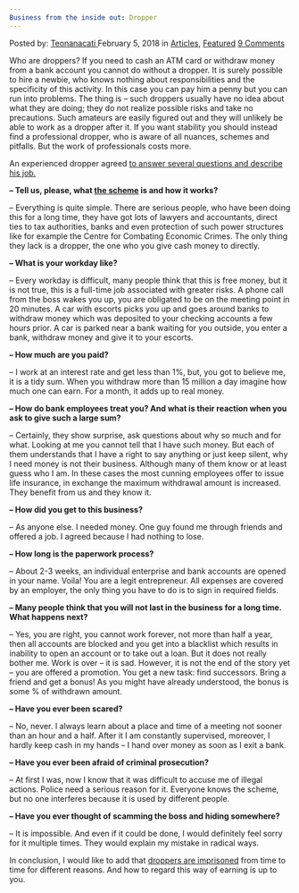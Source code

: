 ```yaml
---
Business from the inside out: Dropper
---
```

<article class="post-listing post-24684 post type-post status-publish format-standard has-post-thumbnail hentry category-deepdot-news tag-business tag-dropper">
<div class="post-inner">
<p class="post-meta">
<span>Posted by: <a href="https://www.deepdotweb.com/author/teonanacati/" title="">Teonanacati </a></span>
<span>February 5, 2018</span>
<span>in <a href="https://www.deepdotweb.com/category/articles/" rel="category tag">Articles</a>, <a href="https://www.deepdotweb.com/category/deepdot-news/" rel="category tag">Featured</a></span>
<span><a href="https://www.deepdotweb.com/2018/02/05/business-inside-dropper/#comments">9 Comments</a></span>
</p>
<div class="clear"></div>
<div class="entry">
<p>Who are droppers? If you need to cash an ATM card or withdraw money from a bank account you cannot do without a dropper. It is surely possible to hire a newbie, who knows nothing about responsibilities and the specificity of this activity. In this case you can pay him a penny but you can run into problems. The thing is &#8211; such droppers usually have no idea about what they are doing; they do not realize possible risks and take no precautions. Such amateurs are easily figured out and they will unlikely be able to work as a dropper after it. If you want stability you should instead find a professional dropper, who is aware of all nuances, schemes and pitfalls. But the work of professionals costs more.</p>
<p>An experienced dropper agreed <a href="http://hack-port.ru/forum/165-6165-1">to answer several questions and describe his job.</a></p>
<p><a id="post-24684-_gjdgxs"></a> <strong>&#8211; Tell us, please, what </strong><a href="https://www.deepdotweb.com/2017/12/05/six-fraudsters-arrested-darknet-carding-scheme/"><strong>the scheme</strong></a><strong> is and how it works?</strong></p>
<p>&#8211; Everything is quite simple. There are serious people, who have been doing this for a long time, they have got lots of lawyers and accountants, direct ties to tax authorities, banks and even protection of such power structures like for example the Centre for Combating Economic Crimes. The only thing they lack is a dropper, the one who you give cash money to directly.</p>
<p><strong> &#8211; What is your workday like?</strong></p>
<p>&#8211; Every workday is difficult, many people think that this is free money, but it is not true, this is a full-time job associated with greater risks. A phone call from the boss wakes you up, you are obligated to be on the meeting point in 20 minutes. A car with escorts picks you up and goes around banks to withdraw money which was deposited to your checking accounts a few hours prior. A car is parked near a bank waiting for you outside, you enter a bank, withdraw money and give it to your escorts.</p>
<p><strong> &#8211; How much are you paid?</strong></p>
<p>&#8211; I work at an interest rate and get less than 1%, but, you got to believe me, it is a tidy sum. When you withdraw more than 15 million a day imagine how much one can earn. For a month, it adds up to real money.</p>
<p><strong> &#8211; How do bank employees treat you? And what is their reaction when you ask to give such a large sum?</strong></p>
<p>&#8211; Certainly, they show surprise, ask questions about why so much and for what. Looking at me you cannot tell that I have such money. But each of them understands that I have a right to say anything or just keep silent, why I need money is not their business. Although many of them know or at least guess who I am. In these cases the most cunning employees offer to issue life insurance, in exchange the maximum withdrawal amount is increased. They benefit from us and they know it.</p>
<p><strong> &#8211; How did you get to this business?</strong></p>
<p>&#8211; As anyone else. I needed money. One guy found me through friends and offered a job. I agreed because I had nothing to lose.</p>
<p><strong> &#8211; How long is the paperwork process?</strong></p>
<p>&#8211; About 2-3 weeks, an individual enterprise and bank accounts are opened in your name. Voila! You are a legit entrepreneur. All expenses are covered by an employer, the only thing you have to do is to sign in required fields.</p>
<p><strong> &#8211; Many people think that you will not last in the business for a long time. What happens next?</strong></p>
<p>&#8211; Yes, you are right, you cannot work forever, not more than half a year, then all accounts are blocked and you get into a blacklist which results in inability to open an account or to take out a loan. But it does not really bother me. Work is over &#8211; it is sad. However, it is not the end of the story yet &#8211; you are offered a promotion. You get a new task: find successors. Bring a friend and get a bonus! As you might have already understood, the bonus is some % of withdrawn amount.</p>
<p><strong>&#8211; Have you ever been scared?</strong></p>
<p>&#8211; No, never. I always learn about a place and time of a meeting not sooner than an hour and a half. After it I am constantly supervised, moreover, I hardly keep cash in my hands &#8211; I hand over money as soon as I exit a bank.</p>
<p><strong> &#8211; Have you ever been afraid of criminal prosecution?</strong></p>
<p>&#8211; At first I was, now I know that it was difficult to accuse me of illegal actions. Police need a serious reason for it. Everyone knows the scheme, but no one interferes because it is used by different people.</p>
<p><strong> &#8211; Have you ever thought of scamming the boss and hiding somewhere?</strong></p>
<p>&#8211; It is impossible. And even if it could be done, I would definitely feel sorry for it multiple times. They would explain my mistake in radical ways.</p>
<p>In conclusion, I would like to add that <a href="https://www.deepdotweb.com/2018/01/13/four-school-dropouts-jharkhand-arrested-online-fraud/">droppers are imprisoned</a> from time to time for different reasons. And how to regard this way of earning is up to you.</p>
</div>
<span style="display:none"><a href="https://www.deepdotweb.com/tag/business/" rel="tag">business</a> <a href="https://www.deepdotweb.com/tag/dropper/" rel="tag">dropper</a></span> <span style="display:none" class="updated">2018-02-05</span>
<div style="display:none" class="vcard author" itemprop="author" itemscope itemtype="http://schema.org/Person"><strong class="fn" itemprop="name"><a href="https://www.deepdotweb.com/author/teonanacati/" title="Posts by Teonanacati" rel="author">Teonanacati</a></strong></div>
</div>
</article>

